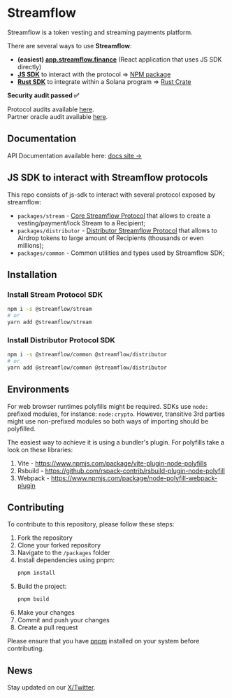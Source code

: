 # Streamflow

Streamflow is a token vesting and streaming payments platform.

There are several ways to use **Streamflow**:

- **(easiest) [app.streamflow.finance](https://app.streamflow.finance?utm_medium=github.com&utm_source=referral&utm_campaign=js-sdk-repo)** (React application that uses JS SDK directly)
- **[JS SDK](https://github.com/streamflow-finance/js-sdk)** to interact with the protocol => [NPM package](https://www.npmjs.com/package/@streamflow/stream)
- **[Rust SDK](https://github.com/streamflow-finance/rust-sdk)** to integrate within a Solana program => [Rust Crate](https://docs.rs/streamflow-sdk/)

**Security audit passed ✅**

Protocol audits available [here](https://www.notion.so/streamflow/Streamflow-Security-Audits-3250070c0b3a4a0690385d96316d645c).  
Partner oracle audit available [here](https://github.com/streamflow-finance/rust-sdk/blob/main/partner_oracle_audit.pdf).

## Documentation
API Documentation available here: [docs site →](https://js-sdk-docs.streamflow.finance/)

## JS SDK to interact with Streamflow protocols

This repo consists of js-sdk to interact with several protocol exposed by streamflow:
- `packages/stream` - [Core Streamflow Protocol](packages/stream/README.md) that allows to create a vesting/payment/lock Stream to a Recipient;
- `packages/distributor` - [Distributor Streamflow Protocol](packages/distributor/README.md) that allows to Airdrop tokens to large amount of Recipients (thousands or even millions);
- `packages/common` - Common utilities and types used by Streamflow SDK;

## Installation

### Install Stream Protocol SDK

```bash
npm i -s @streamflow/stream
# or
yarn add @streamflow/stream
```

### Install Distributor Protocol SDK

```bash
npm i -s @streamflow/common @streamflow/distributor
# or
yarn add @streamflow/common @streamflow/distributor
```

## Environments
For web browser runtimes polyfills might be required. SDKs use `node:` prefixed modules, for instance: `node:crypto`. However, transitive 3rd parties might use non-prefixed modules so both ways of importing should be polyfilled.

The easiest way to achieve it is using a bundler's plugin.
For polyfills take a look on these libraries:
1. Vite - https://www.npmjs.com/package/vite-plugin-node-polyfills
2. Rsbuild - https://github.com/rspack-contrib/rsbuild-plugin-node-polyfill
3. Webpack - https://www.npmjs.com/package/node-polyfill-webpack-plugin

## Contributing

To contribute to this repository, please follow these steps:

1. Fork the repository
2. Clone your forked repository
3. Navigate to the `/packages` folder
4. Install dependencies using pnpm:
   ```bash
   pnpm install
   ```
5. Build the project:
   ```bash
   pnpm build
   ```
6. Make your changes
7. Commit and push your changes
8. Create a pull request

Please ensure that you have [pnpm](https://pnpm.io/) installed on your system before contributing.

## News
Stay updated on our [X/Twitter](https://x.com/streamflow_fi).

<!-- commit on 2025-01-21 -->

<!-- commit on 2025-02-21 -->

<!-- commit on 2025-02-04 -->
